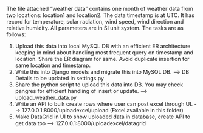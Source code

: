 The file attached  “weather data” contains one month of weather data from two locations: location1 and location2. The data timestamp is at UTC. It has record for temperature, solar radiation, wind speed, wind direction and relative humidity. All parameters are in SI unit system.
The tasks are as follows:
1.	Upload this data into local MySQL DB with an efficient ER architecture keeping in mind about handling most frequent query on timestamp and location. Share the ER diagram for same. Avoid duplicate insertion for same location and timestamp.
2.	Write this into Django models and migrate this into MySQL DB. --> DB Details to be updated in settings.py
3.	Share the python script to upload this data into DB. You may check pangres for efficient handling of insert or update. -->  upload_weather_data.py
4.	Write an API to bulk create rows where user can post excel through UI. --> 127.0.0.1:8000/uploadexcel/upload (Excel available in this folder)
5.	Make DataGrid in UI to show uploaded data in database, create API to get data too --> 127.0.0.1:8000/uploadexcel/datagrid
